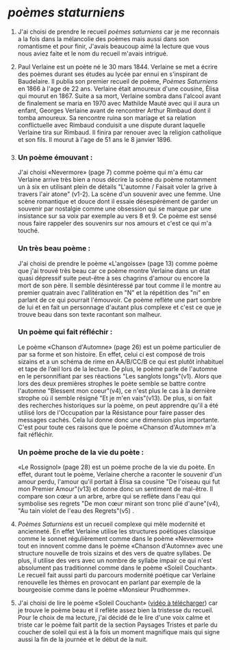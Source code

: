 # *poèmes staturniens*

1. J'ai choisi de prendre le recueil *poèmes saturniens* car je me reconnais a la fois dans la mélancolie des poèmes mais aussi dans son romantisme et pour finir, J'avais beaucoup aimé la lecture que vous nous aviez faite et le nom du recueil m'avais intrigué.

   

2. Paul Verlaine est un poète né le 30 mars 1844. Verlaine se met a écrire des poèmes durant ses études au lycée par ennui en s'inspirant de Baudelaire. Il publia son premier recueil de poème, *Poèmes Saturniens* en 1866 à l'age de 22 ans. Verlaine était amoureux d'une cousine, Élisa qui mourut en 1867. Suite a sa mort, Verlaine sombra dans l'alcool avant de finalement se maria en 1970 avec Mathilde Mauté avec qui il aura un enfant, Georges Verlaine avant de rencontrer Arthur Rimbaud dont il tomba amoureux. Sa rencontre ruina son mariage et sa relation conflictuelle avec Rimbaud conduisit a une dispute durant laquelle Verlaine tira sur Rimbaud. Il finira par renouer avec la religion catholique et son fils. Il mourut à l'age de 51 ans le 8 janvier 1896.

   

3.  ### Un poème émouvant :

       J'ai choisi «Nevermore» (page 7) comme poème qui m'a ému car Verlaine arrive très bien a nous décrire la scène du poème notamment un à six en utilisant plein de détails "L'automne / Faisait voler la grive à travers l'air atone" (v1-2). La scène d'un souvenir avec une femme. Une scène romantique et douce dont il essaie désespérément de garder un souvenir par nostalgie comme une obsession qui se marque par une insistance sur sa voix par exemple au vers 8 et 9. Ce poème est sensé nous faire rappeler des souvenirs sur nos amours et c'est ce qui m'a touché.

      

    ### Un très beau poème : 

       J'ai choisi de prendre le poème «L'angoisse»  (page 13) comme poème que j'ai trouvé très beau car ce poème montre Verlaine dans un état quasi dépressif suite peut-être à ses chagrins d'amour ou encore la mort de son père. Il semble désintéressé par tout comme il le montre au premier quatrain avec l'allitération en "N" et la répétition         des "ni" en parlant de ce qui pourrait l'émouvoir. Ce poème reflète une part sombre de lui et en fait un personnage d'autant plus complexe et c'est ce que je trouve beau dans son texte racontant son malheur.

      

    ### Un poème qui fait réfléchir : 

       Le poème «Chanson d'Automne» (page 26) est un poème particulier de par sa forme et son histoire. En effet, celui ci est composé de trois sizains et a un schéma de rime en AA/B/CC/B ce qui est plutôt inhabituel et tape de l’œil lors de la lecture. De plus, le poème parle de l'automne en le personnifiant par ses réactions "Les sanglots longs"(v1). Alors que lors des deux premières strophes le poète semble se battre contre l'automne "Blessent mon coeur"(v4), ce n'est plus le cas à la dernière strophe où il semble résigné "Et je m'en vais"(v13). De plus, si on fait des recherches historiques sur la poème, on peut apprendre qu'il a été utilisé lors de l'Occupation par la Résistance pour faire passer des messages cachés. Cela lui donne donc une dimension plus importante. C'est pour toute ces raisons que le poème «Chanson d'Automne» m'a fait réfléchir.

      

    ### Un poème proche de la vie du poète :

       «Le Rossignol» (page 28) est un poème proche de la vie du poète. En effet, durant tout le poème, Verlaine cherche a raconter le souvenir d'un amour perdu, l'amour qu'il portait à Élisa sa cousine "De l'oiseau qui fut mon Premier Amour"(v13) et donne donc un sentiment de mal-être. Il compare son cœur a un arbre, arbre qui se reflète dans l'eau qui symbolise ses regrets "De mon cœur mirant son tronc plié d'aune"(v4), "Au tain violet de l'eau des Regrets"(v5) .

      

4)  *Poèmes Saturniens* est un recueil complexe qui mêle modernité et ancienneté. En effet Verlaine utilise les structures poétiques classique comme le sonnet régulièrement comme dans le poème «Nevermore» tout en innovent comme dans le poème «Chanson d'Automne» avec une structure nouvelle de trois sizains et des vers de quatre syllabes. De plus, il utilise des vers avec un nombre de syllabe impair ce qui  n'est absolument pas traditionnel comme dans le poème «Soleil Couchant». Le recueil fait aussi parti du parcours modernité poétique car Verlaine renouvelle les thèmes en provocant en parlant par exemple de la bourgeoisie comme dans le poème «Monsieur Prudhomme».

   

5) J'ai choisi de lire le poème «Soleil Couchant» ([vidéo à télécharger](2021_10_21_18_07_09.mp3)) car je trouve le poème beau et il reflète assez bien la tristesse du recueil. Pour le choix de ma lecture, j'ai décidé de le lire d'une voix calme et triste car le poème fait partit de la section Paysages Tristes et parle du coucher de soleil qui est à la fois un moment magnifique mais qui signe aussi la fin de la journée et le début de la nuit.
